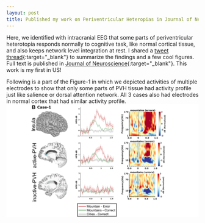 ```yaml
---
layout: post
title: Published my work on Periventricular Heteropias in Journal of Neuroscience
---
```


Here, we identified with intracranial EEG that some parts of periventricular heterotopia responds normally to cognitive task, like normal cortical tissue, and also keeps network level integration at rest. I shared a [tweet thread](https://twitter.com/sakkolMD/status/1372190092870189060){:target="_blank"} to summarize the findings and a few cool figures. Full text is published in [Journal of Neuroscience](https://doi.org/10.1523/JNEUROSCI.2785-20.2021){:target="_blank"}. <a href="https://doi.org/10.1523/JNEUROSCI.2785-20.2021" target="_blank"  class="ai ai-doi ai-lg"></a> This work is my first in US! 

Following is a part of the Figure-1 in which we depicted activities of multiple electrodes to show that only some parts of PVH tissue had activity profile just like salience or dorsal attention network. All 3 cases also had electrodes in normal cortex that had similar activity profile.
<img src="/images/PVH_Fig1B.jpeg?raw=true" title="In 3 cases, implanted with stereo-EEG electrodes in PVH, we observed that multiple electrodes from only some parts of PVH tissue showed activity profile just like salience or dorsal attention network. All 3 cases also had electrodes in normal cortex that had similar activity."/>
